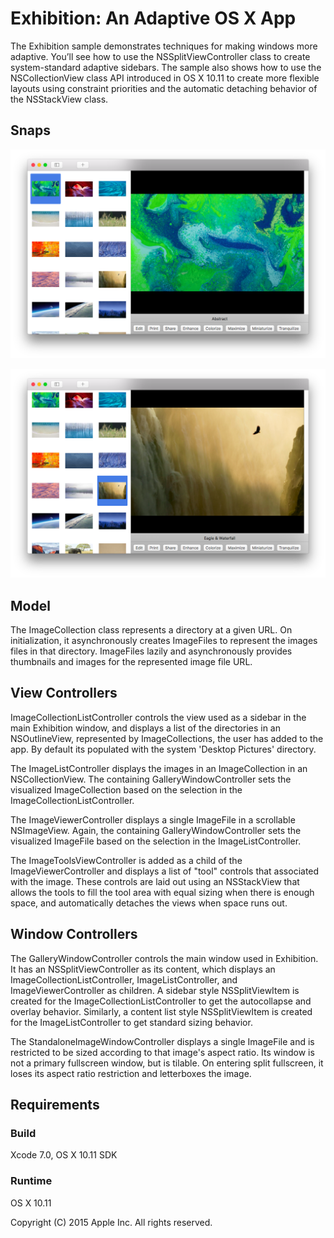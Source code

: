 # Exhibition: An Adaptive OS X App

The Exhibition sample demonstrates techniques for making windows more adaptive. You’ll see how to use the NSSplitViewController class to create system-standard adaptive sidebars. The sample also shows how to use the NSCollectionView class API introduced in OS X 10.11 to create more flexible layouts using constraint priorities and the automatic detaching behavior of the NSStackView class.

## Snaps

![Snap 01](https://github.com/guruone/developer.apple.com/blob/master/library/mac/ExhibitionAnAdaptiveOSXApp/snaps/01.png)

![Snap 02](https://github.com/guruone/developer.apple.com/blob/master/library/mac/ExhibitionAnAdaptiveOSXApp/snaps/02.png)


## Model

The ImageCollection class represents a directory at a given URL. On initialization, it asynchronously creates ImageFiles to represent the images files in that directory. ImageFiles lazily and asynchronously provides thumbnails and images for the represented image file URL. 

## View Controllers

ImageCollectionListController controls the view used as a sidebar in the main Exhibition window, and displays a list of the directories in an NSOutlineView, represented by ImageCollections, the user has added to the app. By default its populated with the system 'Desktop Pictures' directory. 

The ImageListController displays the images in an ImageCollection in an NSCollectionView. The containing GalleryWindowController sets the visualized ImageCollection based on the selection in the ImageCollectionListController.

The ImageViewerController displays a single ImageFile in a scrollable NSImageView. Again, the containing GalleryWindowController sets the visualized ImageFile based on the selection in the ImageListController.

The ImageToolsViewController is added as a child of the ImageViewerController and displays a list of "tool" controls that associated with the image. These controls are laid out using an NSStackView that allows the tools to fill the tool area with equal sizing when there is enough space, and automatically detaches the views when space runs out.

## Window Controllers

The GalleryWindowController controls the main window used in Exhibition. It has an NSSplitViewController as its content, which displays an ImageCollectionListController, ImageListController, and ImageViewerController as children. A sidebar style NSSplitViewItem is created for the ImageCollectionListController to get the autocollapse and overlay behavior. Similarly, a content list style NSSplitViewItem is created for the ImageListController to get standard sizing behavior.

The StandaloneImageWindowController displays a single ImageFile and is restricted to be sized according to that image's aspect ratio. Its window is not a primary fullscreen window, but is tilable. On entering split fullscreen, it loses its aspect ratio restriction and letterboxes the image.

## Requirements

### Build

Xcode 7.0, OS X 10.11 SDK

### Runtime

OS X 10.11 

Copyright (C) 2015 Apple Inc. All rights reserved.

